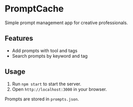 # PromptCache

Simple prompt management app for creative professionals.

## Features
- Add prompts with tool and tags
- Search prompts by keyword and tag

## Usage
1. Run `npm start` to start the server.
2. Open `http://localhost:3000` in your browser.

Prompts are stored in `prompts.json`.
